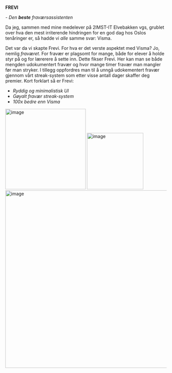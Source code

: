 **FREVI**

*- Den __beste__ fraværsassistenten*

Da jeg, sammen med mine medelever på 2IMST-IT Elvebakken vgs, grublet over hva den mest irriterende hindringen for en god dag hos Oslos tenåringer er, så hadde vi *alle* samme svar: Visma.

Det var da vi skapte Frevi. For hva er det verste aspektet med Visma? Jo, nemlig _fraværet_. For fravær er plagsomt for mange, både for elever å holde styr på og for lærerere å sette inn. Dette fikser Frevi. Her kan man se både mengden udokumentert fravær og hvor mange timer fravær man mangler før man stryker. I tillegg oppfordres man til å unngå udokementert fravær gjennom vårt streak-system som etter visse antall dager skaffer deg premier. Kort forklart så er Frevi:

- *Ryddig og minimalistisk UI*
- *Gøyalt fravær streak-system*
- *100x bedre enn Visma*

<img width="251" alt="image" src="https://github.com/roblocontop/FREVILAST/assets/144450422/2327b88b-c83e-4275-a176-862376d60c4c"> <img width="176" alt="image" src="https://github.com/roblocontop/FREVILAST/assets/144450422/1f100714-f162-4bf8-b4fb-6cd69137b905"> <img width="554" alt="image" src="https://github.com/roblocontop/FREVILAST/assets/144450422/6399ea67-119a-41d3-a9ba-fdf482bc1561">



